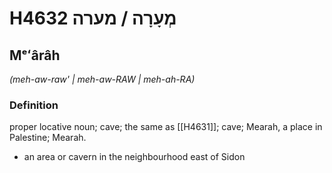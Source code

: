 # H4632 מְעָרָה / מערה

## Mᵉʻârâh

_(meh-aw-raw' | meh-aw-RAW | meh-ah-RA)_

### Definition

proper locative noun; cave; the same as [[H4631]]; cave; Mearah, a place in Palestine; Mearah.

- an area or cavern in the neighbourhood east of Sidon
